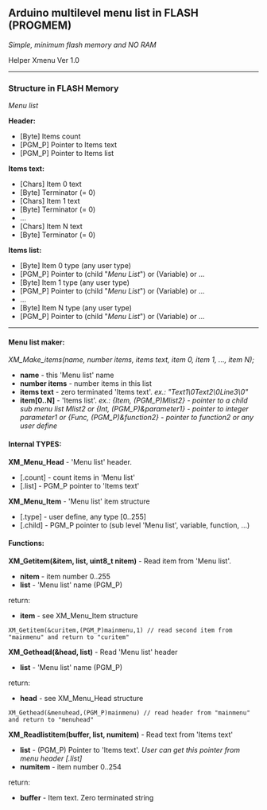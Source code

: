 ## Arduino multilevel menu list in FLASH (PROGMEM)
*Simple, minimum flash memory and NO RAM*

Helper Xmenu Ver 1.0

---
### Structure in FLASH Memory
*Menu list*

**Header:**
- [Byte] Items count
- [PGM_P] Pointer to Items text
- [PGM_P] Pointer to Items list

**Items text:**
- [Chars] Item 0 text
- [Byte] Terminator (= 0)
- [Chars] Item 1 text
- [Byte] Terminator (= 0)
- ...
- [Chars] Item N text
- [Byte] Terminator (= 0)

**Items list:**
- [Byte] Item 0 type (any user type)
- [PGM_P] Pointer to (child "*Menu List*") or (Variable) or ...
- [Byte] Item 1 type (any user type)
- [PGM_P] Pointer to (child "*Menu List*") or (Variable) or ...
- ...
- [Byte] Item N type (any user type)
- [PGM_P] Pointer to (child "*Menu List*") or (Variable) or ...

---
#### Menu list maker:

*XM_Make_items(name, number items, items text, item 0, item 1, ..., item N);*

- **name** - this 'Menu list' name
- **number items** - number items in this list
- **items text** - zero terminated 'Items text'. *ex.: "Text1\0Text2\0Line3\0"*
- **item[0..N]** - 'Items list'. *ex.: {Item, (PGM_P)Mlist2} - pointer to a child sub menu list Mlist2 or {Int, (PGM_P)&parameter1} - pointer to integer parameter1 or {Func, (PGM_P)&function2} - pointer to function2 or any user define*

#### Internal TYPES:

**XM_Menu_Head** - 'Menu list' header.
- [.count] - count items in 'Menu list'
- [.list] - PGM_P pointer to 'Items text'

**XM_Menu_Item** - 'Menu list' item structure
- [.type] - user define, any type [0..255]
- [.child] - PGM_P pointer to (sub level 'Menu list', variable, function, ...)

#### Functions:

**XM_Getitem(&item, list, uint8_t nitem)** - Read item from 'Menu list'.
- **nitem** - item number 0..255
- **list** - 'Menu list' name (PGM_P)

return:
- **item** - see XM_Menu_Item structure
```
XM_Getitem(&curitem,(PGM_P)mainmenu,1) // read second item from "mainmenu" and return to "curitem"
```

**XM_Gethead(&head, list)** - Read 'Menu list' header
- **list** - 'Menu list' name (PGM_P)

return:
- **head** - see XM_Menu_Head structure
```
XM_Gethead(&menuhead,(PGM_P)mainmenu) // read header from "mainmenu" and return to "menuhead"
```
**XM_Readlistitem(buffer, list, numitem)** - Read text from 'Items text'
- **list** - (PGM_P) Pointer to 'Items text'. *User can get this pointer from menu header [.list]*
- **numitem** - item number 0..254

return:
- **buffer** - Item text. Zero terminated string
